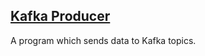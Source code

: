 ## [Kafka Producer](http://kafka.apache.org/documentation.html#producerapi)

A program which sends data to Kafka topics.  
